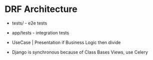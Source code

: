 # DRF Architecture

* tests/ - e2e tests

* app/tests - integration tests

* UseCase | Presentation if Business Logic then divide

* Django is synchronous because of Class Bases Views, use Celery
